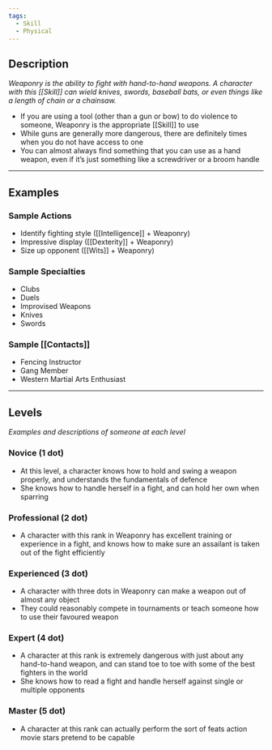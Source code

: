 ```yaml
---
tags:
  - Skill
  - Physical
---
```


## Description

_Weaponry is the ability to fight with hand-to-hand weapons. A character with this [[Skill]] can wield knives, swords, baseball bats, or even things like a length of chain or a chainsaw._
- If you are using a tool (other than a gun or bow) to do violence to someone, Weaponry is the appropriate [[Skill]] to use
- While guns are generally more dangerous, there are definitely times when you do not have access to one
- You can almost always find something that you can use as a hand weapon, even if it’s just something like a screwdriver or a broom handle

---

## Examples

### Sample Actions

- Identify fighting style ([[Intelligence]] + Weaponry)
- Impressive display ([[Dexterity]] + Weaponry)
- Size up opponent ([[Wits]] + Weaponry)

### Sample Specialties

- Clubs
- Duels
- Improvised Weapons
- Knives
- Swords

### Sample [[Contacts]]

- Fencing Instructor
- Gang Member
- Western Martial Arts Enthusiast

---

## Levels

_Examples and descriptions of someone at each level_

### Novice (1 dot)

- At this level, a character knows how to hold and swing a weapon properly, and understands the fundamentals of defence
- She knows how to handle herself in a fight, and can hold her own when sparring

### Professional (2 dot)

- A character with this rank in Weaponry has excellent training or experience in a fight, and knows how to make sure an assailant is taken out of the fight efficiently

### Experienced (3 dot)

- A character with three dots in Weaponry can make a weapon out of almost any object
- They could reasonably compete in tournaments or teach someone how to use their favoured weapon

### Expert (4 dot)

- A character at this rank is extremely dangerous with just about any hand-to-hand weapon, and can stand toe to toe with some of the best fighters in the world
- She knows how to read a fight and handle herself against single or multiple opponents

### Master (5 dot)

- A character at this rank can actually perform the sort of feats action movie stars pretend to be capable
